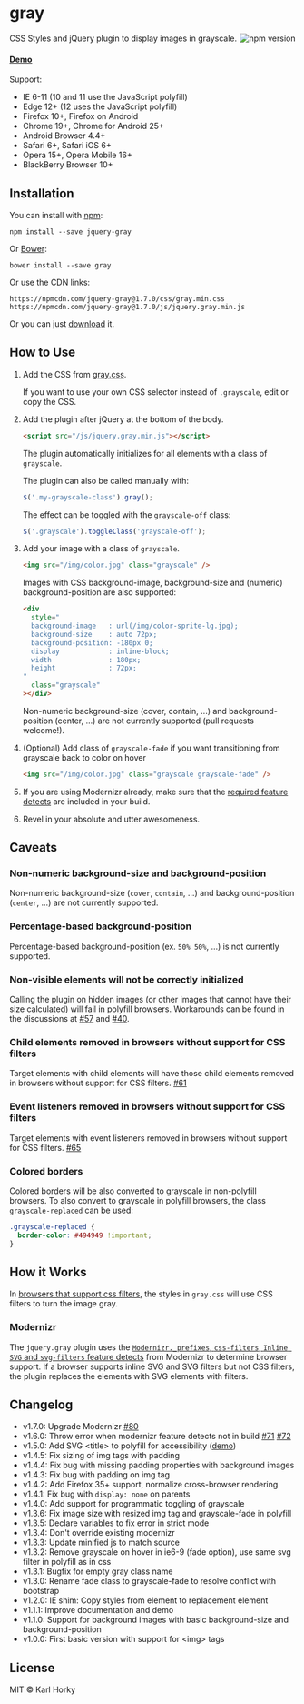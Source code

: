 # gray

CSS Styles and jQuery plugin to display images in grayscale.<img align="right" src="https://img.shields.io/npm/v/jquery-gray.svg?style=flat" alt="npm version">

#### [Demo](https://work.karlhorky.com/gray/)

Support:

- IE 6-11 (10 and 11 use the JavaScript polyfill)
- Edge 12+ (12 uses the JavaScript polyfill)
- Firefox 10+, Firefox on Android
- Chrome 19+, Chrome for Android 25+
- Android Browser 4.4+
- Safari 6+, Safari iOS 6+
- Opera 15+, Opera Mobile 16+
- BlackBerry Browser 10+

## Installation

You can install with [npm](https://www.npmjs.com/):

```shell
npm install --save jquery-gray
```

Or [Bower](http://bower.io):

```shell
bower install --save gray
```

Or use the CDN links:

```
https://npmcdn.com/jquery-gray@1.7.0/css/gray.min.css
https://npmcdn.com/jquery-gray@1.7.0/js/jquery.gray.min.js
```

Or you can just [download](https://github.com/karlhorky/gray/archive/gh-pages.zip) it.

## How to Use

1. Add the CSS from [gray.css](https://github.com/karlhorky/gray/blob/gh-pages/css/gray.css).

   If you want to use your own CSS selector instead of `.grayscale`, edit or copy the CSS.

2. Add the plugin after jQuery at the bottom of the body.

   ```html
   <script src="/js/jquery.gray.min.js"></script>
   ```

   The plugin automatically initializes for all elements with a class of `grayscale`.

   The plugin can also be called manually with:

   ```javascript
   $('.my-grayscale-class').gray();
   ```

   The effect can be toggled with the `grayscale-off` class:

   ```javascript
   $('.grayscale').toggleClass('grayscale-off');
   ```

3. Add your image with a class of `grayscale`.

   ```html
   <img src="/img/color.jpg" class="grayscale" />
   ```

   Images with CSS background-image, background-size and (numeric) background-position are also supported:

   ```html
   <div
     style="
     background-image   : url(/img/color-sprite-lg.jpg);
     background-size    : auto 72px;
     background-position: -180px 0;
     display            : inline-block;
     width              : 180px;
     height             : 72px;
   "
     class="grayscale"
   ></div>
   ```

   Non-numeric background-size (cover, contain, ...) and background-position (center, ...) are not currently supported (pull requests welcome!).

4. (Optional) Add class of `grayscale-fade` if you want transitioning from grayscale back to color on hover

   ```html
   <img src="/img/color.jpg" class="grayscale grayscale-fade" />
   ```

5. If you are using Modernizr already, make sure that the [required feature detects](https://github.com/karlhorky/gray#modernizr) are included in your build.

6. Revel in your absolute and utter awesomeness.

## Caveats

### Non-numeric background-size and background-position

Non-numeric background-size (`cover`, `contain`, ...) and background-position (`center`, ...) are not currently supported.

### Percentage-based background-position

Percentage-based background-position (ex. `50% 50%`, ...) is not currently supported.

### Non-visible elements will not be correctly initialized

Calling the plugin on hidden images (or other images that cannot have their size calculated) will fail in polyfill browsers. Workarounds can be found in the discussions at [#57](https://github.com/karlhorky/gray/issues/57#issuecomment-193702953) and [#40](https://github.com/karlhorky/gray/issues/40#issuecomment-136187306).

### Child elements removed in browsers without support for CSS filters

Target elements with child elements will have those child elements removed in browsers without support for CSS filters. [#61](https://github.com/karlhorky/gray/issues/61)

### Event listeners removed in browsers without support for CSS filters

Target elements with event listeners removed in browsers without support for CSS filters. [#65](https://github.com/karlhorky/gray/issues/65)

### Colored borders

Colored borders will be also converted to grayscale in non-polyfill browsers. To also convert to grayscale in polyfill browsers, the class `grayscale-replaced` can be used:

```css
.grayscale-replaced {
  border-color: #494949 !important;
}
```

## How it Works

In [browsers that support css filters](http://caniuse.com/#feat=css-filters), the styles in `gray.css` will use CSS filters to turn the image gray.

### Modernizr

The `jquery.gray` plugin uses the [`Modernizr._prefixes`, `css-filters`, `Inline SVG` and `svg-filters` feature detects](https://modernizr.com/download/?cssfilters-inlinesvg-svgfilters-prefixes-setclasses) from Modernizr to determine browser support. If a browser supports inline SVG and SVG filters but not CSS filters, the plugin replaces the elements with SVG elements with filters.

## Changelog

- v1.7.0: Upgrade Modernizr [#80](https://github.com/karlhorky/gray/issues/80)
- v1.6.0: Throw error when modernizr feature detects not in build [#71](https://github.com/karlhorky/gray/issues/71) [#72](https://github.com/karlhorky/gray/issues/72)
- v1.5.0: Add SVG &lt;title&gt; to polyfill for accessibility ([demo](https://work.karlhorky.com/gray/#img-alt))
- v1.4.5: Fix sizing of img tags with padding
- v1.4.4: Fix bug with missing padding properties with background images
- v1.4.3: Fix bug with padding on img tag
- v1.4.2: Add Firefox 35+ support, normalize cross-browser rendering
- v1.4.1: Fix bug with `display: none` on parents
- v1.4.0: Add support for programmatic toggling of grayscale
- v1.3.6: Fix image size with resized img tag and grayscale-fade in polyfill
- v1.3.5: Declare variables to fix error in strict mode
- v1.3.4: Don't override existing modernizr
- v1.3.3: Update minified js to match source
- v1.3.2: Remove grayscale on hover in ie6-9 (fade option), use same svg filter in polyfill as in css
- v1.3.1: Bugfix for empty gray class name
- v1.3.0: Rename fade class to grayscale-fade to resolve conflict with bootstrap
- v1.2.0: IE shim: Copy styles from element to replacement element
- v1.1.1: Improve documentation and demo
- v1.1.0: Support for background images with basic background-size and background-position
- v1.0.0: First basic version with support for &lt;img&gt; tags

## License

MIT &copy; Karl Horky
